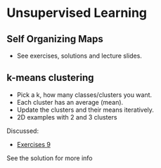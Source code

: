 # Unsupervised Learning

## Self Organizing Maps
 * See exercises, solutions and lecture slides.

## k-means clustering
 * Pick a k, how many classes/clusters you want.
 * Each cluster has an average (mean).
 * Update the clusters and their means iteratively.
 * 2D examples with 2 and 3 clusters

Discussed:
* [Exercises 9](./material/week9)

See the solution for more info
